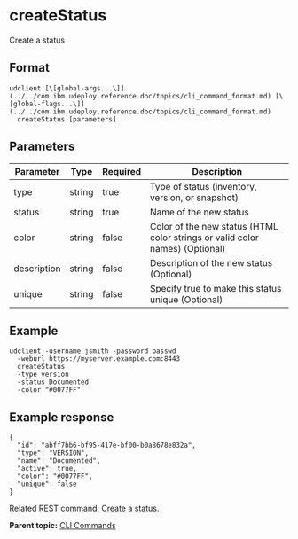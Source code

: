 # createStatus

Create a status

## Format

```
udclient [\[global-args...\]](../../com.ibm.udeploy.reference.doc/topics/cli_command_format.md) [\[global-flags...\]](../../com.ibm.udeploy.reference.doc/topics/cli_command_format.md)
  createStatus [parameters]
```

## Parameters

|Parameter|Type|Required|Description|
|---------|----|--------|-----------|
|type|string|true|Type of status \(inventory, version, or snapshot\)|
|status|string|true|Name of the new status|
|color|string|false|Color of the new status \(HTML color strings or valid color names\) \(Optional\)|
|description|string|false|Description of the new status \(Optional\)|
|unique|string|false|Specify true to make this status unique \(Optional\)|

## Example

```
udclient -username jsmith -password passwd 
  -weburl https://myserver.example.com:8443
  createStatus
  -type version
  -status Documented
  -color "#0077FF"
```

## Example response

```
{
  "id": "abff7bb6-bf95-417e-bf00-b0a8678e832a",
  "type": "VERSION",
  "name": "Documented",
  "active": true,
  "color": "#0077FF",
  "unique": false
}
```

Related REST command: [Create a status](rest_cli_status_createstatus_post.md).

**Parent topic:** [CLI Commands](../../com.ibm.udeploy.reference.doc/topics/cli_commands.md)

